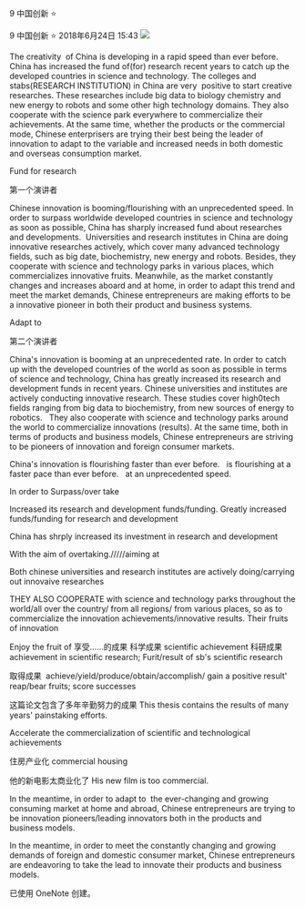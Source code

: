 9 中国创新 ⭐

9  中国创新  ⭐
2018年6月24日
15:43
![](http://picbed.yoyolikescici.cn/uPic/f98d69354238c8c18b2ce756b3cc7464.jpg)

The creativity  of China is developing in a rapid speed than ever before. China has increased the fund of(for)  research recent years to catch up the developed countries in science and technology. The colleges and stabs(RESEARCH INSTITUTION) in China are very  positive to start creative researches. These researches include big data to biology chemistry and new energy to robots and some other high technology domains. They also cooperate with the science park everywhere to  commercialize  their achievements. At the same time, whether the products or the commercial mode, Chinese enterprisers are trying their best being the leader of innovation to adapt to the variable and increased needs in both domestic and overseas consumption market.

Fund for research

第一个演讲者

Chinese innovation is booming/flourishing with an unprecedented speed. In order to surpass worldwide developed countries in science and technology as soon as possible, China has sharply increased fund about researches and developments.  Universities and research institutes in China are doing innovative researches actively, which cover many advanced technology fields, such as big date, biochemistry, new energy and robots. Besides, they cooperate with science and technology parks in various places, which commercializes innovative fruits. Meanwhile, as the market constantly changes and increases aboard and at home, in order to adapt this trend and meet the market demands, Chinese entrepreneurs are making efforts to be a innovative pioneer in both their product and business systems.

Adapt to

第二个演讲者

China's innovation is booming at an unprecedented rate. In order to catch up with the developed countries of the world as soon as possible in terms of science and technology, China has greatly increased its research and development funds in recent years. Chinese universities and institutes are actively conducting innovative research. These studies cover high0tech fields ranging from big data to biochemistry, from new sources of energy to robotics.   They also cooperate with science and technology parks around the world to commercialize innovations (results). At the same time, both in terms of products and business models, Chinese entrepreneurs are striving to be pioneers of innovation and foreign consumer markets.

China's innovation is flourishing faster than ever before.
  is flourishing at a faster pace than ever before.
  at an unprecedented speed.

In order to
Surpass/over take

Increased its research and development funds/funding.
Greatly increased funds/funding for research and development

China has shrply increased its investment in research and development

With the aim of overtaking./////aiming at

Both chinese universities and research institutes are actively doing/carrying out innovaive researches

THEY ALSO COOPERATE with science and technology parks throughout the world/all over the country/ from all regions/ from various places, so as to commercialize the innovation achievements/innovative results. Their fruits of innovation

Enjoy the fruit of  享受……的成果
科学成果  scientific achievement
科研成果  achievement in scientific research;
Furit/result of sb's scientific research

取得成果  achieve/yield/produce/obtain/accomplish/ gain a positive result' reap/bear fruits; score successes

这篇论文包含了多年辛勤努力的成果
This thesis contains the results of many years' painstaking efforts.

Accelerate the commercialization of scientific and technological achievements

住房产业化  commercial housing

他的新电影太商业化了
His new film is too commercial.

In the meantime, in order to adapt to  the ever-changing and growing consuming market at home and abroad, Chinese entrepreneurs are trying to be innovation pioneers/leading innovators both in the products and business models.

In the meantime, in order to meet the constantly changing and growing demands of foreign and domestic consumer market, Chinese entrepreneurs are endeavoring to take the lead to innovate their products and business models.

已使用 OneNote 创建。